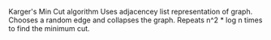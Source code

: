 Karger's Min Cut algorithm
Uses adjacencey list representation of graph.
Chooses a random edge and collapses the graph. Repeats n^2 * log n times to find the minimum cut.

